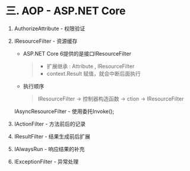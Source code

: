 # 三. AOP - ASP.NET Core

1. AuthorizeAttribute - 权限验证

2. IResourceFilter - 资源缓存

   * ASP.NET Core 6提供的是接口IResourceFilter

     > - 扩展继承  : Attribute , IResourceFilter
     > - context.Result 赋值，就会中断后面执行

   * 执行顺序

     > IResourceFilter -> 控制器构造函数 -> ction -> IResourceFilter

   IAsyncResourceFilter - 使用委托Invoke();

3. IActionFilter - 方法前后的记录

4. IResultFilter - 结果生成前后扩展

5. IAlwaysRun - 响应结果的补充

6. IExceptionFilter - 异常处理

